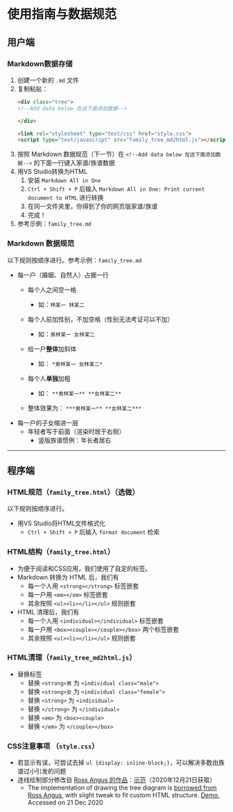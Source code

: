 # 使用指南与数据规范
## 用户端
### Markdown数据存储
1. 创建一个新的 `.md` 文件
2. 复制粘贴：
    ```html
    <div class="tree">
    <!--Add data below 在这下面添加数据-->

    </div>

    <link rel="stylesheet" type="text/css" href="style.css">
    <script type="text/javascript" src="family_tree_md2html.js"></script>
    ```
3. 按照 Markdown 数据规范（下一节）在 `<!--Add data below 在这下面添加数据-->` 的下面一行键入家谱/族谱数据
4. 用VS Studio转换为HTML
   1. 安装 `Markdown All in One`
   2. `Ctrl + Shift + P` 后输入 `Markdown All in One: Print current document to HTML` 进行转换
   3. 在同一文件夹里，你得到了你的网页版家谱/族谱
   4. 完成！
5. 参考示例：`family_tree.md`


### Markdown 数据规范
以下规则按顺序进行。参考示例：`family_tree.md`
- 每一户（婚姻、自然人）占据一行
  - 每个人之间空一格
    - 如：`林某一 林某二`
  - 每个人前加性别，不加空格（性别无法考证可以不加）
    - 如：`男林某一 女林某二`
  - 给一户**整体**加斜体
    - 如： `*男林某一 女林某二*`
  - 每个人**单独**加粗
    - 如： `**男林某一** **女林某二**`

  - 整体效果为： `***男林某一** **女林某二***`
- 每一户的子女缩进一层
  - 年轻者写于前面（渲染时居于右侧）
    - 竖版族谱惯例：年长者居右

---

## 程序端
### HTML规范（`family_tree.html`）（选做）
以下规则按顺序进行。
- 用VS Studio将HTML文件格式化
  - `Ctrl + Shift + P` 后输入 `format document` 检索

### HTML结构（`family_tree.html`）
- 为便于阅读和CSS应用，我们使用了自定的标签。
- Markdown 转换为 HTML 后，我们有
  - 每一个人用 `<strong></strong>` 标签嵌套
  - 每一户用 `<em></em>` 标签嵌套
  - 其余按照 `<ul><li></li></ul>` 规则嵌套
- HTML 清理后，我们有
  - 每一个人用 `<individual></individual>` 标签嵌套
  - 每一户用 `<box><couple></couple></box>` 两个标签嵌套
  - 其余按照 `<ul><li></li></ul>` 规则嵌套

### HTML清理（`family_tree_md2html.js`）
- 替换标签
  - 替换 `<strong>男` 为 `<individual class="male">`
  - 替换 `<strong>女` 为 `<individual class="female">`
  - 替换 `<strong>` 为 `<individual>`
  - 替换 `</strong>` 为 `</individual>`
  - 替换 `<em>` 为 `<box><couple>`
  - 替换 `</em>` 为 `</couple></box>`

### CSS注意事项 （`style.css`）
- 若显示有误，可尝试去掉 `ul {display: inline-block;}`，可以解决多数由族谱过小引发的问题
- 连线绘制部分修改自 [Ross Angus 的作品](https://www.cssscript.com/clean-tree-diagram/)：[示范](https://codepen.io/ross-angus/pen/jwxMjL)（2020年12月21日获取）
  - The implementation of drawing the tree diagram is
[borrowed from Ross Angus](https://www.cssscript.com/clean-tree-diagram/), with slight tweak to fit
custom HTML structure. [Demo.](https://codepen.io/ross-angus/pen/jwxMjL) Accessed on 21 Dec 2020
